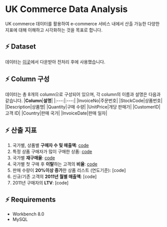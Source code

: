 # UK Commerce Data Analysis
UK commerce 데이터를 활용하여 e-commerce 서비스 내에서 산출 가능한 다양한 지표에 대해 이해하고 시각화하는 것을 목표로 합니다.

## ⚡ Dataset
데이터는 [이곳](https://www.kaggle.com/carrie1/ecommerce-data)에서 다운받아 전처리 후에 사용했습니다.

## ⚡ Column 구성
데이터는 총 8개의 column으로 구성되어 있으며, 각 column의 이름과 설명은 다음과 같습니다.
|**Column**|**설명**|
|:---:|:---:|
|InvoiceNo|주문번호|
|StockCode|상품번호|
|Description|상품명|
|Quantity|구매 수량|
|UnitPrice|개당 판매가|
|CustomerID|고객 ID|
|Country|판매 국가|
|InvoiceDate|판매 일자|

## ⚡ 산출 지표
1. 국가별, 상품별 **구매자 수 및 매출액**: [code](https://github.com/Jangwonjin/kaggle/blob/main/UK_commerce/1.sql)
2. 특정 상품 구매자가 많이 구매한 상품: [code](https://github.com/Jangwonjin/kaggle/blob/main/UK_commerce/2.sql)
3. 국가별 **재구매율**: [code](https://github.com/Jangwonjin/kaggle/blob/main/UK_commerce/3.sql)
4. 국가별 첫 구매 후 **이탈**하는 고객의 **비율**: [code](https://github.com/Jangwonjin/kaggle/blob/main/UK_commerce/4.sql)
5. 판매 수량이 **20%이상 증가**한 상품 리스트 (연도기준): [code]
6. 신규/기존 고객의 **2011년 월별 매출액**: [code]
7. 2011년 구매자의 **LTV**: [code]

## ⚡ Requirements
* Workbench 8.0
* MySQL

